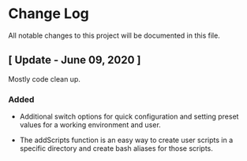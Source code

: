 
# Change Log
All notable changes to this project will be documented in this file.
 
## [ Update - June 09, 2020 ]
  
Mostly code clean up.

### Added
  
- Additional switch options for quick configuration and setting preset values for a working environment and user.

- The addScripts function is an easy way to create user scripts in a specific directory and create bash aliases for those scripts.